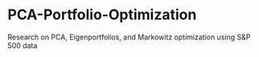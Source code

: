 # PCA-Portfolio-Optimization
Research on PCA, Eigenportfolios, and Markowitz optimization using S&amp;P 500 data
